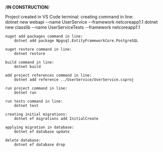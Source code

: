 

/****IN CONSTRUCTION****/

Project created in VS Code terminal: 
	creating command in line: 	
		dotnet new webapi --name UserService --framework netcoreapp1.1
		dotnet new classlib --name UserServiceTests --framework netcoreapp1.1
	
	nuget add packages command in line:
		dotnet add package Npgsql.EntityFrameworkCore.PostgreSQL

	nuget restore command in line:
		dotnet restore

	build command in line:
		dotnet build
		
	add project references command in line:
		dotnet add reference ../UserService/UserService.csproj

	run project command in line:
		dotnet run

	run tests command in line:
		dotnet test

	creating initial migrations:
		dotnet ef migrations add InitialCreate

	applying migration in database:
		dotnet ef database update

	delete database:
		dotnet ef database drop